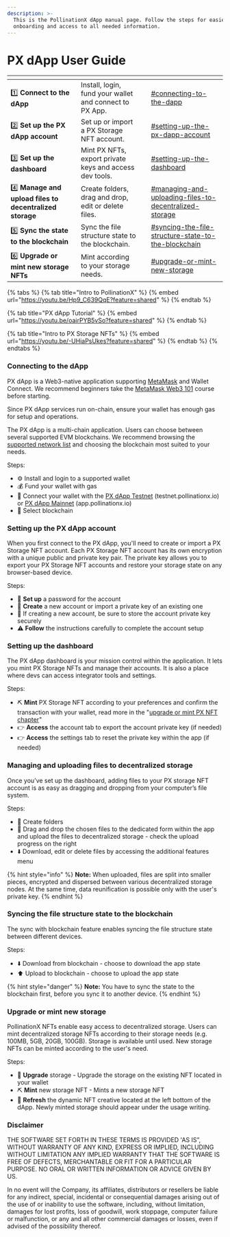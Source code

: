 ```yaml
---
description: >-
  This is the PollinationX dApp manual page. Follow the steps for easier
  onboarding and access to all needed information.
---
```


# PX dApp User Guide

<table data-view="cards"><thead><tr><th></th><th></th><th data-hidden></th><th data-hidden data-card-target data-type="content-ref"></th></tr></thead><tbody><tr><td>1️⃣ <strong>Connect to the dApp</strong></td><td>Install, login, fund your wallet and connect to PX App.</td><td></td><td><a href="px-dapp-user-guide.md#connecting-to-the-dapp">#connecting-to-the-dapp</a></td></tr><tr><td>2️⃣ <strong>Set up the PX dApp account</strong></td><td>Set up or import a PX Storage NFT account.</td><td></td><td><a href="px-dapp-user-guide.md#setting-up-the-px-dapp-account">#setting-up-the-px-dapp-account</a></td></tr><tr><td>3️⃣ <strong>Set up the dashboard</strong></td><td>Mint PX NFTs, export private keys and access dev tools.</td><td></td><td><a href="px-dapp-user-guide.md#setting-up-the-dashboard">#setting-up-the-dashboard</a></td></tr><tr><td>4️⃣ <strong>Manage and upload files to decentralized storage</strong></td><td>Create folders, drag and drop, edit or delete files.</td><td></td><td><a href="px-dapp-user-guide.md#managing-and-uploading-files-to-decentralized-storage">#managing-and-uploading-files-to-decentralized-storage</a></td></tr><tr><td>5️⃣ <strong>Sync the state to the blockchain</strong></td><td>Sync the file structure state to the blockchain.</td><td></td><td><a href="px-dapp-user-guide.md#syncing-the-file-structure-state-to-the-blockchain">#syncing-the-file-structure-state-to-the-blockchain</a></td></tr><tr><td>6️⃣ <strong>Upgrade or mint new storage NFTs</strong></td><td>Mint according to your storage needs.</td><td></td><td><a href="px-dapp-user-guide.md#upgrade-or-mint-new-storage">#upgrade-or-mint-new-storage</a></td></tr></tbody></table>

{% tabs %}
{% tab title="Intro to PollinationX" %}
{% embed url="https://youtu.be/Hp9_C639QqE?feature=shared" %}
{% endtab %}

{% tab title="PX dApp Tutorial" %}
{% embed url="https://youtu.be/oairPYB5vSo?feature=shared" %}
{% endtab %}

{% tab title="Intro to PX Storage NFTs" %}
{% embed url="https://youtu.be/-UHiaPsUkes?feature=shared" %}
{% endtab %}
{% endtabs %}

### Connecting to the dApp

PX dApp is a Web3-native application supporting [MetaMask](https://support.metamask.io/getting-started/getting-started-with-metamask/) and Wallet Connect. We recommend beginners take the [MetaMask Web3 101](https://learn.metamask.io/overview) course before starting.

Since PX dApp services run on-chain, ensure your wallet has enough gas for setup and operations.&#x20;

The PX dApp is a multi-chain application. Users can choose between several supported EVM blockchains. We recommend browsing the [supported network list](https://wiki.pollinationx.io/overview/supported-networks-and-storages) and choosing the blockchain most suited to your needs.

Steps:

* ⚙️ Install and login to a supported wallet
* 💰 Fund your wallet with gas
* 🤝 Connect your wallet with the [PX dApp Testnet](https://testnet.pollinationx.io/) (testnet.pollinationx.io) or [PX dApp Mainnet](https://app.pollinationx.io/) (app.pollinationx.io)
* 🔗 Select blockchain

### Setting up the PX dApp account

When you first connect to the PX dApp, you'll need to create or import a PX Storage NFT account. Each PX Storage NFT account has its own encryption with a unique public and private key pair. The private key allows you to export your PX Storage NFT accounts and restore your storage state on any browser-based device.

Steps:

* 🔐 **Set up** a password for the account
* 👤 **Create** a new account or import a private key of an existing one
* 🔑 If creating a new account, be sure to store the account private key securely
* ⚠️ **Follow** the instructions carefully to complete the account setup

### **Setting up the dashboard**

The PX dApp dashboard is your mission control within the application. It lets you mint PX Storage NFTs and manage their accounts. It is also a place where devs can access integrator tools and settings.&#x20;

Steps:

* ⛏️ **Mint** PX Storage NFT according to your preferences and confirm the transaction with your wallet, read more in the "[upgrade or mint PX NFT chapter](px-dapp-user-guide.md#upgrade-or-mint-new-storage)"
* 👉 **Access** the account tab to export the account private key (if needed)
* 👉 **Access** the settings tab to reset the private key within the app (if needed)

### Managing and uploading files to decentralized storage

Once you’ve set up the dashboard, adding files to your PX storage NFT account is as easy as dragging and dropping from your computer’s file system.

Steps:

* 📂 Create folders
* 💾 Drag and drop the chosen files to the dedicated form within the app and upload the files to decentralized storage - check the upload progress on the right
* ⬇️ Download, edit or delete files by accessing the additional features menu

{% hint style="info" %}
**Note:** When uploaded, files are split into smaller pieces, encrypted and dispersed between various decentralized storage nodes. At the same time, data reunification is possible only with the user's private key.
{% endhint %}

### **Syncing the file structure state to the blockchain**

The sync with blockchain feature enables syncing the file structure state between different devices.&#x20;

Steps:

* ⬇️ Download from blockchain - choose to download the app state
* ⬆️ Upload to blockchain - choose to upload the app state

{% hint style="danger" %}
**Note:** You have to sync the state to the blockchain first, before you sync it to another device.
{% endhint %}

### Upgrade or mint new storage

PollinationX NFTs enable easy access to decentralized storage. Users can mint decentralized storage NFTs according to their storage needs (e.g. 100MB, 5GB, 20GB, 100GB). Storage is available until used. New storage NFTs can be minted according to the user's need.

Steps:

* 🚀 **Upgrade** storage - Upgrade the storage on the existing NFT located in your wallet
* ⛏️ **Mint** new storage NFT - Mints a new storage NFT
* 🔄 **Refresh** the dynamic NFT creative located at the left bottom of the dApp. Newly minted storage should appear under the usage writing.

### Disclaimer

THE SOFTWARE SET FORTH IN THESE TERMS IS PROVIDED 'AS IS”, WITHOUT WARRANTY OF ANY KIND, EXPRESS OR IMPLIED, INCLUDING WITHOUT LIMITATION ANY IMPLIED WARRANTY THAT THE SOFTWARE IS FREE OF DEFECTS, MERCHANTABLE OR FIT FOR A PARTICULAR PURPOSE. NO ORAL OR WRITTEN INFORMATION OR ADVICE GIVEN BY US.

In no event will the Company, its affiliates, distributors or resellers be liable for any indirect, special, incidental or consequential damages arising out of the use of or inability to use the software, including, without limitation, damages for lost profits, loss of goodwill, work stoppage, computer failure or malfunction, or any and all other commercial damages or losses, even if advised of the possibility thereof.
